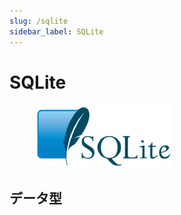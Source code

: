 ```yaml
---
slug: /sqlite
sidebar_label: SQLite
---
```


# SQLite

<figure class="inline-flex">

![](../../../static/img/notes/sqlite.banner.gif)

</figure>

## データ型

